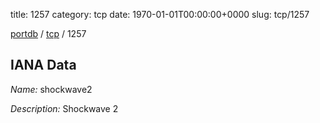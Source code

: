 title: 1257
category: tcp
date: 1970-01-01T00:00:00+0000
slug: tcp/1257

[portdb](/) / [tcp](/category/tcp.html) / 1257


## IANA Data

_Name:_ shockwave2

_Description:_ Shockwave 2

